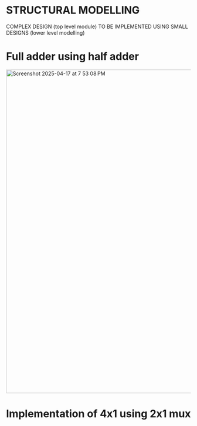 # STRUCTURAL MODELLING 
COMPLEX DESIGN (top level module) TO BE IMPLEMENTED USING SMALL DESIGNS (lower level modelling)

# Full adder using half adder
<img width="881" alt="Screenshot 2025-04-17 at 7 53 08 PM" src="https://github.com/user-attachments/assets/c7b68d0b-e33f-4cdf-9410-98f600b7ec81" />

# Implementation of 4x1 using 2x1 mux

